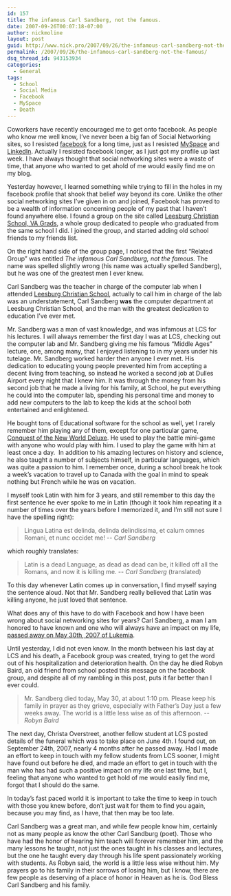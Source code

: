 ```yaml
---
id: 157
title: The infamous Carl Sandberg, not the famous.
date: 2007-09-26T00:07:18-07:00
author: nickmoline
layout: post
guid: http://www.nick.pro/2007/09/26/the-infamous-carl-sandberg-not-the-famous/
permalink: /2007/09/26/the-infamous-carl-sandberg-not-the-famous/
dsq_thread_id: 943153934
categories:
  - General
tags:
  - School
  - Social Media
  - Facebook
  - MySpace
  - Death
---
```

Coworkers have recently encouraged me to get onto facebook. As people who know me well know, I&#8217;ve never been a big fan of Social Networking sites, so I resisted [facebook](https://www.facebook.com/nickmoline) for a long time, just as I resisted [MySpace](http://www.myspace.com/nickmoline) and [LinkedIn](https://www.linkedin.com/in/nickmoline). Actually I resisted facebook longer, as I just got my profile up last week. I have always thought that social networking sites were a waste of time, that anyone who wanted to get ahold of me would easily find me on my blog.

Yesterday however, I learned something while trying to fill in the holes in my facebook profile that shook that belief way beyond its core. Unlike the other social networking sites I&#8217;ve given in on and joined, Facebook has proved to be a wealth of information concerning people of my past that I haven&#8217;t found anywhere else. I found a group on the site called [Leesburg Christian School, VA Grads](https://www.facebook.com/groups/120476367976511), a whole group dedicated to people who graduated from the same school I did. I joined the group, and started adding old school friends to my friends list.

<!--more-->

<amp-img class="alignright" src="{{ site.baseurl }}/wp-content/uploads/sites/4/2007/09/n2335901172_6580.jpg" alt="Carl Sandberg" layout="fixed" width="200" height="166" lightbox></amp-img>On the right hand side of the group page, I noticed that the first &#8220;Related Group&#8221; was entitled <em>The infamous Carl Sandburg, not the famous.</em> The name was spelled slightly wrong (his name was actually spelled Sandberg), but he was one of the greatest men I ever knew.

Carl Sandberg was the teacher in charge of the computer lab when I attended [Leesburg Christian School](http://www.leesburgchristianschool.org), actually to call him in charge of the lab was an understatement, Carl Sandberg **was** the computer department at Leesburg Christian School, and the man with the greatest dedication to education I&#8217;ve ever met.

Mr. Sandberg was a man of vast knowledge, and was infamous at LCS for his lectures. I will always remember the first day I was at LCS, checking out the computer lab and Mr. Sandberg giving me his famous &#8220;Middle Ages&#8221; lecture, one, among many, that I enjoyed listening to in my years under his tutelage. Mr. Sandberg worked harder then anyone I ever met. His dedication to educating young people prevented him from accepting a decent living from teaching, so instead he worked a second job at Dulles Airport every night that I knew him. It was through the money from his second job that he made a living for his family, at School, he put everything he could into the computer lab, spending his personal time and money to add new computers to the lab to keep the kids at the school both entertained and enlightened.

He bought tons of Educational software for the school as well, yet I rarely remember him playing any of them, except for one particular game, [Conquest of the New World Deluxe](https://www.amazon.com/Conquest-New-World-Deluxe-Boxed/dp/B0002QSJ1E/). He used to play the battle mini-game with anyone who would play with him. I used to play the game with him at least once a day.  In addition to his amazing lectures on history and science, he also taught a number of subjects himself, in particular languages, which was quite a passion to him. I remember once, during a school break he took a week&#8217;s vacation to travel up to Canada with the goal in mind to speak nothing but French while he was on vacation. 

I myself took Latin with him for 3 years, and still remember to this day the first sentence he ever spoke to me in Latin (though it took him repeating it a number of times over the years before I memorized it, and I&#8217;m still not sure I have the spelling right): 

> Lingua Latina est delinda, delinda delindissima, et calum omnes Romani, et nunc occidet me!
> -- <cite>Carl Sandberg</cite>

which roughly translates:

> Latin is a dead Language, as dead as dead can be, it killed off all the Romans, and now it is killing me.
> -- <cite>Carl Sandberg</cite> (translated)

To this day whenever Latin comes up in conversation, I find myself saying the sentence aloud. Not that Mr. Sandberg really believed that Latin was killing anyone, he just loved that sentence.

What does any of this have to do with Facebook and how I have been wrong about social networking sites for years? Carl Sandberg, a man I am honored to have known and one who will always have an impact on my life, [passed away on May 30th, 2007 of Lukemia](https://www.washingtonpost.com/wp-dyn/content/article/2007/06/08/AR2007060802692.html). 

Until yesterday, I did not even know. In the month between his last day at LCS and his death, a Facebook group was created, trying to get the word out of his hospitalization and deterioration health. On the day he died Robyn Baird, an old friend from school posted this message on the facebook group, and despite all of my rambling in this post, puts it far better than I ever could.

> Mr. Sandberg died today, May 30, at about 1:10 pm. Please keep his family in prayer as they grieve, especially with Father&#8217;s Day just a few weeks away. The world is a little less wise as of this afternoon.
> -- <cite>Robyn Baird</cite>

The next day, Christa Overstreet, another fellow student at LCS posted details of the funeral which was to take place on June 4th. I found out, on September 24th, 2007, nearly 4 months after he passed away. Had I made an effort to keep in touch with my fellow students from LCS sooner, I might have found out before he died, and made an effort to get in touch with the man who has had such a positive impact on my life one last time, but I, feeling that anyone who wanted to get hold of me would easily find me, forgot that I should do the same.

In today&#8217;s fast paced world it is important to take the time to keep in touch with those you knew before, don&#8217;t just wait for them to find you again, because you may find, as I have, that then may be too late.

Carl Sandberg was a great man, and while few people know him, certainly not as many people as know the other Carl Sandburg (poet). Those who have had the honor of hearing him teach will forever remember him, and the many lessons he taught, not just the ones taught in his classes and lectures, but the one he taught every day through his life spent passionately working with students. As Robyn said, the world is a little less wise without him. My prayers go to his family in their sorrows of losing him, but I know, there are few people as deserving of a place of honor in Heaven as he is. God Bless Carl Sandberg and his family.